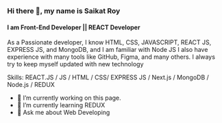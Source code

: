 ### Hi there 👋, my name is Saikat Roy
#### I am Front-End Developer || REACT Developer

As a Passionate developer, I know HTML, CSS, JAVASCRIPT, REACT JS, EXPRESS JS, and MongoDB, and I am familiar with Node JS I also have experience with many tools like GitHub, Figma, and many others. I always try to keep myself updated with new technology

Skills:  REACT.JS / JS / HTML / CSS/ EXPRESS JS / Next.js / MongoDB / Node.js / REDUX

- 🔭 I’m currently working on this page. 
- 🌱 I’m currently learning REDUX 
- 💬 Ask me about Web Developing  



